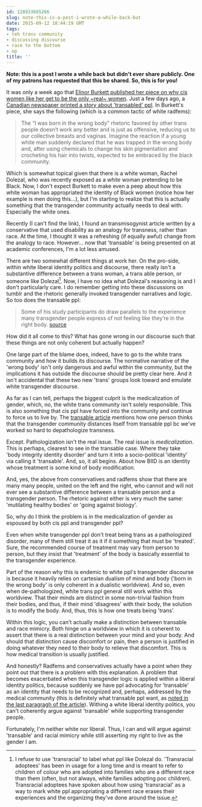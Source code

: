 ```yaml
---
id: 128933685266
slug: note-this-is-a-post-i-wrote-a-while-back-but
date: 2015-09-12 18:44:19 GMT
tags:
- teh trans community
- discussing discourse
- race to the bottom
- op
title: ''
---
```

**Note: this is a post I wrote a while back but didn't ever share publicly. One of my patrons has requested that this be shared. So, this is for you!**

It was only a week ago that [Elinor Burkett published her piece on why cis women like her get to be the only ~real~ women][1]. Just a few days ago, a [Canadian newspaper printed a story about 'transabled' ppl][2]. In Burkett's piece, she says the following (which is a common tactic of white radfems):

> The “I was born in the wrong body” rhetoric favored by other trans people doesn’t work any better and is just as offensive, reducing us to our collective breasts and vaginas. Imagine the reaction if a young white man suddenly declared that he was trapped in the wrong body and, after using chemicals to change his skin pigmentation and crocheting his hair into twists, expected to be embraced by the black community.

Which is somewhat topical given that there is a white woman, Rachel Dolezal, who was recently exposed as a *white* woman pretending to be Black. Now, I don't expect Burkett to make even a peep about how this white woman has appropriated the identity of Black women (notice how her example is men doing this...), but I'm starting to realize that this is actually something that the transgender community actually needs to deal with. Especially the white ones.

Recently (I can't find the link), I found an transmisogynist article written by a conservative that used disability as an analogy for transness, rather than race. At the time, I thought it was a refreshing (if equally awful) change from the analogy to race. However... now that 'transable' is being presented on at academic conferences, I'm a lot less amused.

There are two somewhat different things at work her. On the pro-side, within white liberal identity politics and discourse, there really isn't a substantive difference between a trans woman, a trans able person, or someone like Dolezal[^1]. Now, I have no idea what Dolezal's reasoning is and I don't particularly care. I do remember getting into these discussions on tumblr and the rhetoric generally invoked transgender narratives and logic. So too does the transable ppl:

> Some of his study participants do draw parallels to the experience many transgender people express of not feeling like they’re in the right body. [source][2]

How did it all come to this? What has gone wrong in our discourse such that these things are not only coherent but actually happen?

One large part of the blame does, indeed, have to go to the white trans community and how it builds its discourse. The normative narrative of the 'wrong body' isn't only dangerous and awful within the community, but the implications it has outside the discourse should be pretty clear here. And it isn't accidental that these two new 'trans' groups look toward and emulate white transgender discourse.

As far as I can tell, perhaps the biggest culprit is the medicalization of gender, which, no, the white trans community isn't solely responsible. This is also something that cis ppl have forced into the community and continue to force us to live by. The [transable article][2] mentions how one person thinks that the transgender community distances itself from transable ppl bc we've worked so hard to depathologize transness.

Except. Pathologization isn't the real issue. The real issue is *medicalization*. This is perhaps, clearest to see in the transable case. Where they take 'body integrity identity disorder' and turn it into a socio-political 'identity' via calling it 'transable'. And, so, it all begins. About how BIID is an identity whose treatment is some kind of body modification.

And, yes, the above from conservatives and radfems show that there are many many people, united on the left and the right, who cannot and will not ever see a substantive difference between a transable person and a transgender person. The rhetoric against either is very much the same: 'mutilating healthy bodies' or 'going against biology'.

So, why do I think the problem is in the medicalization of gender as espoused by both cis ppl and transgender ppl?

Even when white transgender ppl don't treat being trans as a pathologized disorder, many of them still treat it as it if it something that must be 'treated'. Sure, the recommended course of treatment may vary from person to person, but they insist that 'treatment' of the body is basically essential to the transgender experience.

Part of the reason why this is endemic to white ppl's transgender discourse is because it heavily relies on cartesian dualism of mind and body ('born in the wrong body' is only coherent in a dualistic worldview). And so, even when de-pathologized, white trans ppl general still work within this worldview. That their minds are distinct in some non-trivial fashion from their bodies, and thus, if their mind 'disagrees' with their body, the solution is to modify the body. And, thus, this is how one treats being 'trans'.

Within this logic, you can't actually make a distinction between transable and race mimicry. Both hinge on a worldview in which it is coherent to assert that there is a real distinction between your mind and your body. And should that distinction cause discomfort or pain, then a person is justified in doing whatever they need to their body to relieve that discomfort. This is how medical transition is usually justified.

And honestly? Radfems and conservatives actually have a point when they point out that there is a problem with this explanation. A problem that becomes exacerbated when this transgender logic is applied within a liberal identity politics, because suddenly we have ppl advocating for 'transable' as an identity that needs to be recognized and, perhaps, addressed by the medical community (this is definitely what transable ppl want, as [noted in the last paragragh of the article][2]). Withing a white liberal identity politics, you can't coherently argue against 'transable' while supporting transgender people.

Fortunately, I'm neither white nor liberal. Thus, I can and will argue against 'transable' and racial mimicry while still asserting my right to live as the gender I am.

[^1]: I refuse to use 'transracial' to label what ppl like Dolezal do. 'Transracial adoptees' has been in usage for a long time and is meant to refer to children of colour who are adopted into families who are a different race than them (often, but not always, white families adopting poc children). Transracial adoptees have spoken about how using 'transracial' as a way to mark white ppl appropriating a different race erases their experiences and the organizing they've done around the issue.

 [1]: https://archive.is/v2Ffl
 [2]: https://archive.is/o9tzn